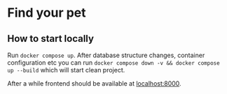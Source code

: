 # Find your pet

## How to start locally

Run `docker compose up`. After database structure changes, container configuration etc you can run 
`docker compose down -v && docker compose up --build` which will start clean project.

After a while frontend should be available at [localhost:8000](http://localhost:8000/).

